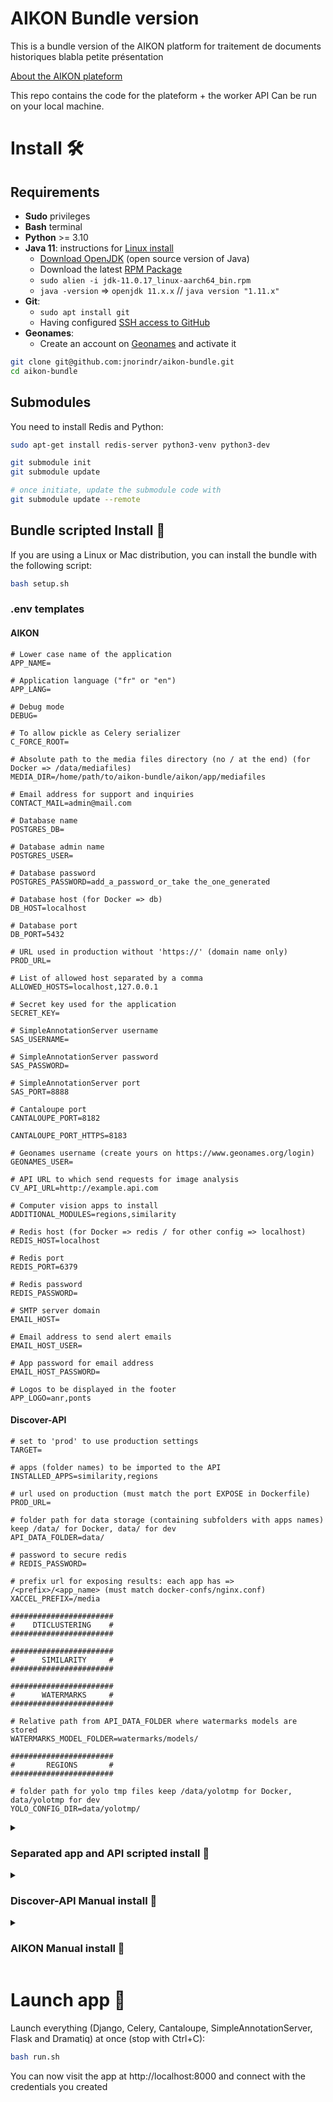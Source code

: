 # AIKON Bundle version 

This is a bundle version of the AIKON platform for traitement de documents historiques blabla petite présentation

[About the AIKON plateform](https://aikon-platform.github.io/)

This repo contains the code for the plateform + the worker API 
Can be run on your local machine. 

# Install 🛠️

## Requirements 

- **Sudo** privileges
- **Bash** terminal
- **Python** >= 3.10
- **Java 11**: instructions for [Linux install](https://docs.oracle.com/en/java/javase/11/install/installation-jdk-linux-platforms.html#GUID-737A84E4-2EFF-4D38-8E60-3E29D1B884B8)
    - [Download OpenJDK](https://jdk.java.net/11/) (open source version of Java)
    - Download the latest [RPM Package](https://www.oracle.com/java/technologies/downloads/#java11)
    - `sudo alien -i jdk-11.0.17_linux-aarch64_bin.rpm`
    - `java -version` => `openjdk 11.x.x` // `java version "1.11.x"`
- **Git**:
    - `sudo apt install git`
    - Having configured [SSH access to GitHub](https://docs.github.com/en/authentication/connecting-to-github-with-ssh)
- **Geonames**:
    - Create an account on [Geonames](https://www.geonames.org/login) and activate it

```bash
git clone git@github.com:jnorindr/aikon-bundle.git
cd aikon-bundle
```
## Submodules

You need to install Redis and Python:

```bash
sudo apt-get install redis-server python3-venv python3-dev
```

```bash
git submodule init
git submodule update

# once initiate, update the submodule code with
git submodule update --remote
```

## Bundle scripted Install 🐆

If you are using a Linux or Mac distribution, you can install the bundle with the following script:

```bash
bash setup.sh
```

### .env templates 
#### AIKON
```
# Lower case name of the application
APP_NAME=

# Application language ("fr" or "en")
APP_LANG=

# Debug mode
DEBUG=

# To allow pickle as Celery serializer
C_FORCE_ROOT=

# Absolute path to the media files directory (no / at the end) (for Docker => /data/mediafiles)
MEDIA_DIR=/home/path/to/aikon-bundle/aikon/app/mediafiles

# Email address for support and inquiries
CONTACT_MAIL=admin@mail.com

# Database name
POSTGRES_DB=

# Database admin name
POSTGRES_USER=

# Database password
POSTGRES_PASSWORD=add_a_password_or_take the_one_generated

# Database host (for Docker => db)
DB_HOST=localhost

# Database port
DB_PORT=5432

# URL used in production without 'https://' (domain name only)
PROD_URL=

# List of allowed host separated by a comma
ALLOWED_HOSTS=localhost,127.0.0.1

# Secret key used for the application
SECRET_KEY=

# SimpleAnnotationServer username
SAS_USERNAME=

# SimpleAnnotationServer password
SAS_PASSWORD=

# SimpleAnnotationServer port
SAS_PORT=8888

# Cantaloupe port
CANTALOUPE_PORT=8182

CANTALOUPE_PORT_HTTPS=8183

# Geonames username (create yours on https://www.geonames.org/login)
GEONAMES_USER=

# API URL to which send requests for image analysis
CV_API_URL=http://example.api.com

# Computer vision apps to install
ADDITIONAL_MODULES=regions,similarity

# Redis host (for Docker => redis / for other config => localhost)
REDIS_HOST=localhost

# Redis port
REDIS_PORT=6379

# Redis password
REDIS_PASSWORD=

# SMTP server domain
EMAIL_HOST=

# Email address to send alert emails
EMAIL_HOST_USER=

# App password for email address
EMAIL_HOST_PASSWORD=

# Logos to be displayed in the footer
APP_LOGO=anr,ponts
```
#### Discover-API
```
# set to 'prod' to use production settings
TARGET=

# apps (folder names) to be imported to the API
INSTALLED_APPS=similarity,regions

# url used on production (must match the port EXPOSE in Dockerfile)
PROD_URL=

# folder path for data storage (containing subfolders with apps names) keep /data/ for Docker, data/ for dev
API_DATA_FOLDER=data/

# password to secure redis
# REDIS_PASSWORD=

# prefix url for exposing results: each app has => /<prefix>/<app_name> (must match docker-confs/nginx.conf)
XACCEL_PREFIX=/media

#######################
#    DTICLUSTERING    #
#######################

#######################
#      SIMILARITY     #
#######################

#######################
#      WATERMARKS     #
#######################

# Relative path from API_DATA_FOLDER where watermarks models are stored
WATERMARKS_MODEL_FOLDER=watermarks/models/

#######################
#       REGIONS       #
#######################

# folder path for yolo tmp files keep /data/yolotmp for Docker, data/yolotmp for dev
YOLO_CONFIG_DIR=data/yolotmp/
```

<details>
  <summary><h3>Separated app and API scripted install 🐆</h3></summary>

```bash
    cd discover-api
    bash setup.sh
    cd ..
    cd aikon
    bash scripts/setup.sh
```

In `aikon`, launch everything (Django, Celery, Cantaloupe and SimpleAnnotationServer) at once (stop with Ctrl+C):
```bash
bash run.sh
```

In `discover-demo`, launch everything (Flask and Dramatiq) at once (stop with Ctrl+C):
```bash
bash run.sh
```
</details>

<details>
  <summary><h3>Discover-API Manual install 🐢</h3></summary>

    ```bash
cd discover-api
    ```
    
Copy the file `.env.template` to a file `.env`. Change its content to match your setup (especially regarding the paths).

Create a python virtual environment and install the required packages:

```bash
python3 -m venv venv
./venv/bin/pip install -r requirements.txt
```

You can now run the API worker:

```bash
./venv/bin/dramatiq app.main -p 1 -t 1
```

And the server:

```bash
./venv/bin/flask --app app.main run --debug
```
</details>

<details>
  <summary><h3>AIKON Manual install 🐢</h3></summary>

```bash
cd ..
cd aikon
```

#### Dependencies
>
```bash
wget --quiet -O - https://www.postgresql.org/media/keys/ACCC4CF8.asc | sudo apt-key add -
sudo sh -c 'echo "deb http://apt.postgresql.org/pub/repos/apt $(lsb_release -cs)-pgdg main" > /etc/apt/sources.list.d/pgdg.list'
sudo apt update
sudo apt-get install wget ca-certificates
sudo apt install libpq-dev nginx curl maven postgresql poppler-utils ghostscript
```
>
#### Python environment
>
```bash
python3.10 -m venv venv
source venv/bin/activate
pip install -r app/requirements-dev.txt
```
>
Enable `pre-commit` hooks (auto-test and formatting)
>
```bash
pre-commit install
```
>
#### Project settings
>
Create a [Geonames](https://www.geonames.org/login) account and activate it.
>
Copy the content of the settings template file
```bash
cp app/config/.env{.template,}
```
Change variables in the generated file `app/config/.env` to corresponds to your database and username

Create a [Geonames](https://www.geonames.org/login) account, activate it and change `<geonames-username>` in the `.env` file
>
#### Database
>
Open Postgres command prompt, create a database (`<database>`) and a user
```bash
sudo -i -u postgres psql # Mac: psql postgres
postgres=# CREATE DATABASE <database>;
postgres=# CREATE USER <username> WITH PASSWORD '<password>';
postgres=# ALTER ROLE <username> SET client_encoding TO 'utf8';
postgres=# ALTER DATABASE <database> OWNER TO <username>;
postgres=# ALTER ROLE <username> SET default_transaction_isolation TO 'read committed';
postgres=# ALTER ROLE <username> SET timezone TO 'UTC';
postgres=# GRANT ALL PRIVILEGES ON DATABASE <database> TO <username>;
postgres=# \q
```
>
Update database schema with models that are stored inside `app/webapp/migrations`
```bash
python app/manage.py migrate
```
>
Create a superuser
```bash
python app/manage.py createsuperuser
```
>
#### Cantaloupe
>
Create a `.env` file for cantaloupe
```bash
sudo chmod +x cantaloupe/init.sh && cp cantaloupe/.env{.template,} && nano cantaloupe/.env
```
>
Change variables in the generated file `cantaloupe/.env`:
- `BASE_URI`: leave it blank on local
- `FILE_SYSTEM_SOURCE` depends on the folder in which you run cantaloupe (inside cantaloupe/ folder: `../app/mediafiles/img/`)
```bash
BASE_URI=
FILE_SYSTEM_SOURCE=absolute/path/to/app/mediafiles/img/  # inside the project directory
HTTP_PORT=8182
HTTPS_PORT=8183
LOG_PATH=/dir/where/cantaloupe/logs/will/be/stored
```
>
Set up Cantaloupe by running (it will create a `cantaloupe.properties` file with your variables):
```bash
bash cantaloupe/init.sh
```
>
Run [Cantaloupe](https://cantaloupe-project.github.io/)
```bash
bash cantaloupe/start.sh
```
>
#### Simple Annotation Server
>
Run [Simple Annotation Server](https://github.com/glenrobson/SimpleAnnotationServer)
```bash
cd sas && mvn jetty:run
```
>
Navigate to [http://localhost:8888/index.html](http://localhost:8888/index.html) to start annotating:
You should now see Mirador with default example manifests.
>
#### Enabling authentication for Redis instance (optional)
>
Get the redis config file and the redis password in the environment variables
```bash
REDIS_CONF=$(redis-cli INFO | grep config_file | awk -F: '{print $2}' | tr -d '[:space:]')
source app/config/.env
```
>
Add your `REDIS_PASSWORD` (from `app/config/.env`) to Redis config file
>
```bash
sudo sed -i -e "s/^requirepass [^ ]*/requirepass $REDIS_PASSWORD/" "$REDIS_CONF"
sudo sed -i -e "s/# requirepass [^ ]*/requirepass $REDIS_PASSWORD/" "$REDIS_CONF"
```
>
Restart Redis
```bash
sudo systemctl restart redis-server # Mac: brew services restart redis
```
>
Test the password
```
redis-cli -a $REDIS_PASSWORD
```
</details>

# Launch app 🚀

Launch everything (Django, Celery, Cantaloupe, SimpleAnnotationServer, Flask and Dramatiq) at once (stop with Ctrl+C):

```bash
bash run.sh
```

You can now visit the app at http://localhost:8000 and connect with the credentials you created
